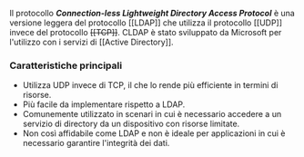 Il protocollo *__Connection-less Lightweight Directory Access Protocol__* è una versione leggera del protocollo [[LDAP]] che utilizza il protocollo [[UDP]] invece del protocollo ~~[[TCP]]~~.
CLDAP è stato sviluppato da Microsoft per l'utilizzo con i servizi di [[Active Directory]].

### Caratteristiche principali
- Utilizza UDP invece di TCP, il che lo rende più efficiente in termini di risorse.
- Più facile da implementare rispetto a LDAP.
- Comunemente utilizzato in scenari in cui è necessario accedere a un servizio di directory da un dispositivo con risorse limitate.
- Non così affidabile come LDAP e non è ideale per applicazioni in cui è necessario garantire l'integrità dei dati.